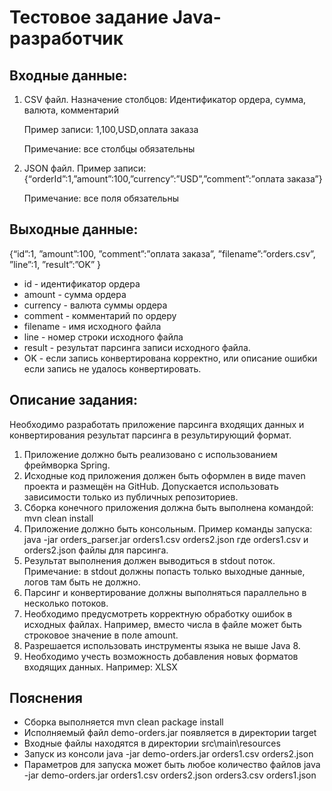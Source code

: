 # Тестовое задание Java-разработчик
## Входные данные:
1. CSV файл. 
    Назначение столбцов: 
	Идентификатор ордера, сумма, валюта, комментарий 	

    Пример записи: 1,100,USD,оплата заказа

    Примечание: все столбцы обязательны

2. JSON файл.
    Пример записи: {“orderId”:1,”amount”:100,”currency”:”USD”,”comment”:”оплата заказа”}

    Примечание: все поля обязательны

## Выходные данные:
{“id”:1, ”amount”:100, ”comment”:”оплата заказа”, ”filename”:”orders.csv”, ”line”:1, ”result”:”OK” }

* id - идентификатор ордера
* amount - сумма ордера
* currency - валюта суммы ордера
* comment - комментарий по ордеру
* filename - имя исходного файла
* line - номер строки исходного файла
* result - результат парсинга записи исходного файла. 
* OK - если запись конвертирована корректно, 
  или описание ошибки если запись не удалось конвертировать.

## Описание задания:
Необходимо разработать приложение парсинга входящих данных и конвертирования результат парсинга в результирующий формат.
1. Приложение должно быть реализовано с использованием фреймворка Spring.
2. Исходные код приложения должен быть оформлен в виде maven проекта и размещён на GitHub. Допускается использовать зависимости только из публичных репозиториев. 
3. Сборка конечного приложения должна быть выполнена командой: 
mvn clean install
4. Приложение должно быть консольным. 
Пример команды запуска: java -jar orders_parser.jar orders1.csv orders2.json
где orders1.csv и orders2.json файлы для парсинга.
5. Результат выполнения должен выводиться в stdout поток.
Примечание: в stdout должны попасть только выходные данные, логов там быть не должно.
6. Парсинг и конвертирование должны выполняться параллельно в несколько потоков.
7. Необходимо предусмотреть корректную обработку ошибок в исходных файлах. 
Например, вместо числа в файле может быть строковое значение в поле amount.
8. Разрешается использовать инструменты языка не выше Java 8.
9. Необходимо учесть возможность добавления новых форматов входящих данных. Например: XLSX

## Пояснения
* Сборка выполняется mvn clean package install
* Исполняемый файл demo-orders.jar появляется в директории target
* Входные файлы находятся в директории src\main\resources
* Запуск из консоли java -jar demo-orders.jar orders1.csv orders2.json
* Параметров для запуска может быть любое количество файлов java -jar demo-orders.jar orders1.csv orders2.json orders3.csv orders1.json
